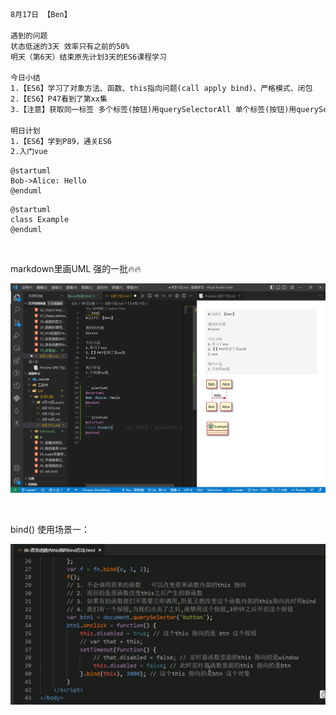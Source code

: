 ```html
8月17日 【Ben】 

遇到的问题 
状态低迷的3天 效率只有之前的50%
明天（第6天）结束原先计划3天的ES6课程学习

今日小结 
1.【ES6】学习了对象方法、函数、this指向问题(call apply bind)、严格模式、闭包 
2.【ES6】P47看到了第xx集
3.【注意】获取同一标签 多个标签(按钮)用querySelectorAll 单个标签(按钮)用querySelector

明日计划 
1.【ES6】学到P89，通关ES6
2.入门vue
```

```plantuml
@startuml
Bob->Alice: Hello
@enduml
```

```plantuml
@startuml
class Example
@enduml
```

​	

markdown里画UML 强的一批🔥🔥

![image-20220817175451222](8月17日.assets/image-20220817175451222.png)

​	

bind() 使用场景一：

![image-20220817180653850](8月17日.assets/image-20220817180653850.png)



